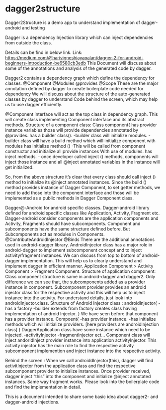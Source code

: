# dagger2structure
Dagger2Structure is a demo app to understand implementation of dagger-android and testing


Dagger is a dependency Injection library which can inject dependencies from outside the class.

Details can be find in below link.
Link: https://medium.com/@harivigneshjayapalan/dagger-2-for-android-beginners-introduction-be6580cb3edb
This Document will discuss about some of the annotations and analysis of the generated code by dagger.

Dagger2 contains a dependency graph which define the dependency for classes.
@Component
@Modules
@provides
@Scope
These are the major annotation defined by dagger to create boilerplate code needed for dependency 
We will discuss about the structure of the auto-generated classes by dagger to understand 
Code behind the screen, which may help us to use dagger efficiently.

@Component interface will act as the top class in dependency graph. This will create class implementing Component interface and its abstract methods.
Structure of a component class:
Class component{
has provider instance variables those will provide dependencies annotated by @provides.
has a builder class().
	-builder class will initialize modules. 
	-builder class will have a build method which will initialize component with modules 
has initialize method ()
	-This will be called from component constructor and initialize all provide instances
	 With use of modules.
has inject methods.
	- once developer called inject () methods, components will inject those instance and all 
	 @inject annotated variables in the instance will get initialized.

So, from the above structure it’s clear that every class should call inject () method to initialize its @inject annotated instances. 
Since the build () method provides instance of Dagger Component, to set getter methods, we need to add those into the component interface and those will be implemented as a public methods in Dagger Component class.

Dagger@-Android for android specific classes.
Dagger-android library defined for android specific classes like Application, Activity, Fragment etc. Dagger-android consider components are the application components and Activity, Fragments should have subcomponents. Component and subcomponents have the same structure defined before. But Subcomponents act as modules in Components.
@ContributeAndroidInjector
@Binds
There are the  additional annotations used in android-dagger library.
AndroidInjector class has a major role in android-dagger to implement subcomponent concept and to inject activity/fragment instances.
We can discuss from top to bottom of android-dagger implementation. This will help us to clearly understand and implement dagger in efficient manner. 
Application Component > Activity Component > Fragment Component.
Structure of application component:
Class component structure is same in  android-dagger and dagger2.
Only difference we can see that, the subcomponents added as a provider instance in component. 
Subcomponent provider provides an android injector class for the respective activity and this will help us to inject instance into the activity.
For understand details, just look into androidInjector.class. 
Structure of Android Injector class :
androidInjector{
-has a factory 
-builder extends from factory creates class having implementation of android Injector. 
}
We have seen before that component has a provider instance.
Compoent{
-has provider instance.
-has initialize methods which will initialize providers. [here providers are androidInjection class]
}
DaggerApplication class have some instance which need to be injected. 
-activityInjector
-fragmentInjector ect…
Component class will inject andoridInject provider instance into application activityInjector. 
This activity injector has the main role to find the respective activity subcomponent implemention and inject instance into the respective activity.

Behind the screen :
When we call androiddInjector(this), dagger will find activitInjector from the application class and find the respective subcomponent  provider to initialize instances. Once provider received, dagger inject “this” into the component and initialize @inject annotated instances.
Same way fragment works. Please look into the boilerplate code and find the implementation in detail.

This is a document intended to share some basic idea about dagger2- and dagger-android injections. 
